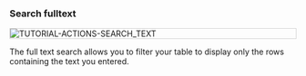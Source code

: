### Search fulltext

<div style="border: thin solid lightgrey;">
  <img
    alt="TUTORIAL-ACTIONS-SEARCH_TEXT"
    src="https://raw.githubusercontent.com/multi-coop/gitribute-documentation-content/main/images/tutorial/edition-preview-csv-search.png"
    />
</div>

The full text search allows you to filter your table to display only the rows containing the text you entered.
